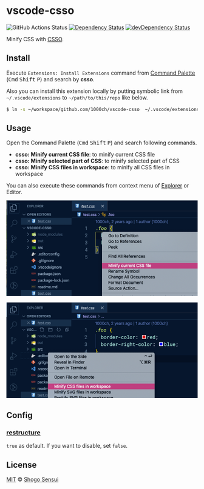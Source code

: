 # vscode-csso

![GitHub Actions Status](https://github.com/1000ch/vscode-csso/workflows/test/badge.svg)
[![Dependency Status](https://david-dm.org/1000ch/vscode-csso.svg)](https://david-dm.org/1000ch/vscode-csso)
[![devDependency Status](https://david-dm.org/1000ch/vscode-csso/dev-status.svg)](https://david-dm.org/1000ch/vscode-csso?type=dev)

Minify CSS with [CSSO](http://github.com/css/csso).

## Install

Execute `Extensions: Install Extensions` command from [Command Palette](https://code.visualstudio.com/docs/getstarted/userinterface#_command-palette) (<kbd>Cmd</kbd> <kbd>Shift</kbd> <kbd>P</kbd>) and search by **csso**.

Also you can install this extension locally by putting symbolic link from `~/.vscode/extensions` to `~/path/to/this/repo` like below.

```bash
$ ln -s ~/workspace/github.com/1000ch/vscode-csso  ~/.vscode/extensions/1000ch.csso-local
```

## Usage

Open the Command Palette (<kbd>Cmd</kbd> <kbd>Shift</kbd> <kbd>P</kbd>) and search following commands.

- **csso: Minify current CSS file**: to minify current CSS file
- **csso: Minify selected part of CSS**: to minify selected part of CSS
- **csso: Minify CSS files in workspace**: to minify all CSS files in workspace

You can also execute these commands from context menu of [Explorer](https://code.visualstudio.com/docs/getstarted/userinterface#_explorer) or Editor.

![You can use commands from the context menu of editor view](./screenshot-1.png)

![You can also use commands from the context menu of explorer view](./screenshot-2.png)

## Config

### [restructure](https://github.com/css/csso#compressast-options)

`true` as default. If you want to disable, set `false`.

## License

[MIT](https://1000ch.mit-license.org) © [Shogo Sensui](https://github.com/1000ch)
